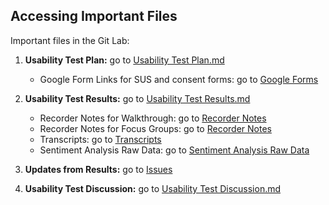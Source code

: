 Accessing Important Files
-------------------------

Important files in the Git Lab:
1. **Usability Test Plan:** go to [Usability Test Plan.md](https://gitlab.ecs.vuw.ac.nz/course-work/swen303/2024/project1/t7/swen303-part2/-/blob/main/Usability%20Test%20Plan.md?ref_type=heads)
    * Google Form Links for SUS and consent forms: go to [Google Forms](https://gitlab.ecs.vuw.ac.nz/course-work/swen303/2024/project1/t7/swen303-part2/-/blob/main/GoogleFormLinks.md?ref_type=heads)

2. **Usability Test Results:** go to [Usability Test Results.md](https://gitlab.ecs.vuw.ac.nz/course-work/swen303/2024/project1/t7/swen303-part2/-/blob/main/Usability%20Test%20Results.md?ref_type=heads)
    * Recorder Notes for Walkthrough: go to [Recorder Notes](https://gitlab.ecs.vuw.ac.nz/course-work/swen303/2024/project1/t7/swen303-part2/-/tree/main/User_Walkthroughs?ref_type=heads)
    * Recorder Notes for Focus Groups: go to [Recorder Notes](https://gitlab.ecs.vuw.ac.nz/course-work/swen303/2024/project1/t7/swen303-part2/-/tree/main/Focus_Groups?ref_type=heads)
    * Transcripts: go to [Transcripts](https://gitlab.ecs.vuw.ac.nz/course-work/swen303/2024/project1/t7/swen303-part2/-/tree/main/Transcripts?ref_type=heads)
    * Sentiment Analysis Raw Data: go to [Sentiment Analysis Raw Data](https://gitlab.ecs.vuw.ac.nz/course-work/swen303/2024/project1/t7/swen303-part2/-/tree/main/Sentiment_Analysis?ref_type=heads)

3. **Updates from Results:** go to [Issues](https://gitlab.ecs.vuw.ac.nz/course-work/swen303/2024/project1/t7/swen303-part2/-/issues)

4. **Usability Test Discussion:** go to [Usability Test Discussion.md](https://gitlab.ecs.vuw.ac.nz/course-work/swen303/2024/project1/t7/swen303-part2/-/blob/main/Usability%20Test%20Discussion.md?ref_type=heads)




